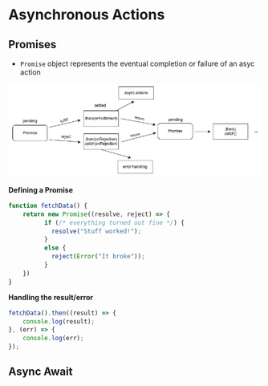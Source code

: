 # Asynchronous Actions



## Promises

- `Promise` object represents the eventual completion or failure of an asyc action

![promises](img\promises.png)



**Defining a Promise**

```javascript
function fetchData() {
    return new Promise((resolve, reject) => {
          if (/* everything turned out fine */) {
            resolve("Stuff worked!");
          }
          else {
            reject(Error("It broke"));
          }
    })
}
```

**Handling the result/error**

```javascript
fetchData().then((result) => {
    console.log(result);
}, (err) => {
    console.log(err);
});
```





## Async Await